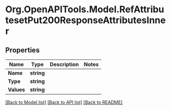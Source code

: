 # Org.OpenAPITools.Model.RefAttributesetPut200ResponseAttributesInner

## Properties

Name | Type | Description | Notes
------------ | ------------- | ------------- | -------------
**Name** | **string** |  | 
**Type** | **string** |  | 
**Values** | **string** |  | 

[[Back to Model list]](../README.md#documentation-for-models) [[Back to API list]](../README.md#documentation-for-api-endpoints) [[Back to README]](../README.md)

